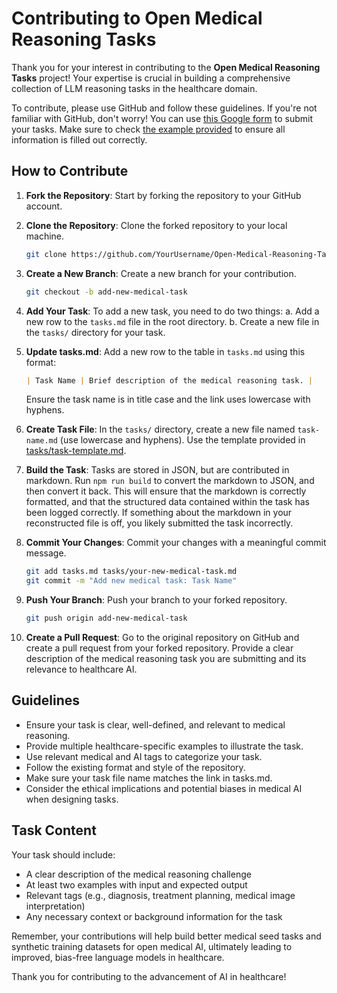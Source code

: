 # Contributing to Open Medical Reasoning Tasks

Thank you for your interest in contributing to the **Open Medical Reasoning Tasks** project! Your expertise is crucial in building a comprehensive collection of LLM reasoning tasks in the healthcare domain.

To contribute, please use GitHub and follow these guidelines. If you're not familiar with GitHub, don't worry! You can use [this Google form](https://forms.gle/Gz1qp4Vdm2aXUZjDA
) to submit your tasks. 
Make sure to check [the example provided](https://github.com/openlifescience-ai/Open-Medical-Reasoning-Tasks/blob/main/tasks/clinical-diagnosis-formulation.md) to ensure all information is filled out correctly. 

## How to Contribute

1. **Fork the Repository**: Start by forking the repository to your GitHub account.

2. **Clone the Repository**: Clone the forked repository to your local machine.
   ```bash
   git clone https://github.com/YourUsername/Open-Medical-Reasoning-Tasks.git
   ```

3. **Create a New Branch**: Create a new branch for your contribution.
   ```bash
   git checkout -b add-new-medical-task
   ```

4. **Add Your Task**: To add a new task, you need to do two things:
   a. Add a new row to the `tasks.md` file in the root directory.
   b. Create a new file in the `tasks/` directory for your task.

5. **Update tasks.md**: Add a new row to the table in `tasks.md` using this format:
   ```markdown
   | Task Name | Brief description of the medical reasoning task. |
   ```
   Ensure the task name is in title case and the link uses lowercase with hyphens.

6. **Create Task File**: In the `tasks/` directory, create a new file named `task-name.md` (use lowercase and hyphens). Use the template provided in [tasks/task-template.md](task-template.md).

7. **Build the Task**: Tasks are stored in JSON, but are contributed in markdown. Run `npm run build` to convert the markdown to JSON, and then convert it back. This will ensure that the markdown is correctly formatted, and that the structured data contained within the task has been logged correctly. If something about the markdown in your reconstructed file is off, you likely submitted the task incorrectly.

8. **Commit Your Changes**: Commit your changes with a meaningful commit message.
   ```bash
   git add tasks.md tasks/your-new-medical-task.md
   git commit -m "Add new medical task: Task Name"
   ```

9. **Push Your Branch**: Push your branch to your forked repository.
   ```bash
   git push origin add-new-medical-task
   ```

10. **Create a Pull Request**: Go to the original repository on GitHub and create a pull request from your forked repository. Provide a clear description of the medical reasoning task you are submitting and its relevance to healthcare AI.

## Guidelines

- Ensure your task is clear, well-defined, and relevant to medical reasoning.
- Provide multiple healthcare-specific examples to illustrate the task.
- Use relevant medical and AI tags to categorize your task.
- Follow the existing format and style of the repository.
- Make sure your task file name matches the link in tasks.md.
- Consider the ethical implications and potential biases in medical AI when designing tasks.

## Task Content

Your task should include:
- A clear description of the medical reasoning challenge
- At least two examples with input and expected output
- Relevant tags (e.g., diagnosis, treatment planning, medical image interpretation)
- Any necessary context or background information for the task

Remember, your contributions will help build better medical seed tasks and synthetic training datasets for open medical AI, ultimately leading to improved, bias-free language models in healthcare.

Thank you for contributing to the advancement of AI in healthcare!
